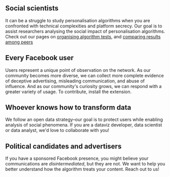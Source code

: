 
## Social scientists
It can be a struggle to study personalisation algorithms when you are confronted with technical complexities and platform secrecy. Our goal is to assist researchers analysing the social impact of personalisation algorithms. Check out our pages on [organising algorithm tests](...), and [comparing results among peers](...)

## Every Facebook user
Users represent a unique point of observation on the network. As our community becomes more diverse, we can collect more complete evidence of deceptive advertising, misleading communication, and abuse of influence. And as our community's curiosity grows, we can respond with a greater variety of usage. To contribute, install the extension.

## Whoever knows how to transform data
We follow an open data strategy–our goal is to protect users while enabling analysis of social phenomena. If you are a dataviz developer, data scientist or data analyst, we'd love to collaborate with you!

## Political candidates and advertisers
If you have a sponsored Facebook presence, you might believe your communications are _disintermediated_, but they are not. We want to help you better understand how the algorithm treats your content. Reach out to us!
